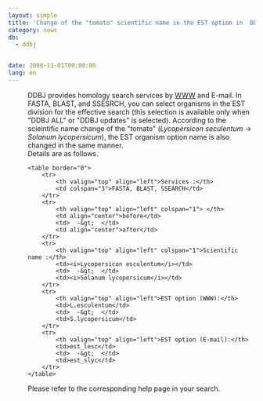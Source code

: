 ```yaml
---
layout: simple
title: 'Change of the "tomato" scientific name in the EST option in  DDBJ homology search '
category: news
db:
  - ddbj


date: 2006-11-01T00:00:00
lang: en
---
```


<html>
<dd>DDBJ provides homology search services by <a href="/services-e.html">WWW</a> and E-mail. In FASTA, BLAST, and SSESRCH, you can select organisms in the EST division for the effective search (this selection is available only when "DDBJ ALL" or "DDBJ updates" is selected). According to the scieintific name change of the "tomato" (<i>Lycopersicon seculentum</i> -&gt; <i>Solanum lycopersicum</i>), the EST organism option name is also changed in the same manner.
<dd>Details are as follows.
<dd>

    <table border="0">
        <tr>
            <th valign="top" align="left">Services :</th>
            <td colspan="3">FASTA, BLAST, SSEARCH</td>
        </tr>
        <tr>
            <th valign="top" align="left" colspan="1"> </th>
            <td align="center">before</td>
            <td>  -&gt;  </td>
            <td align="center">after</td>
        </tr>
        <tr>
            <th valign="top" align="left" colspan="1">Scientific name :</th>
            <td><i>Lycopersicon esculentum</i></td>
            <td>  -&gt;  </td>
            <td><i>Solanum lycopersicum</i></td>
        </tr>
        <tr>
            <th valign="top" align="left">EST option (WWW):</th>
            <td>L.esculentum</td>
            <td>  -&gt;  </td>
            <td>S.lycopersicum</td>
        </tr>
        <tr>
            <th valign="top" align="left">EST option (E-mail):</th>
            <td>est_lesc</td>
            <td>  -&gt;  </td>
            <td>est_slyc</td>
        </tr>
    </table>
<dd>Please refer to the corresponding help page in your search.</dd>
</dd>
</dd>
</dd>
</html>
